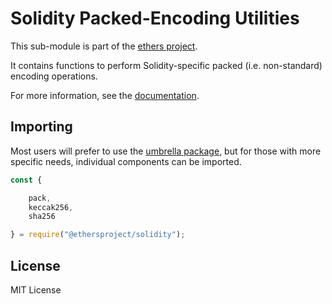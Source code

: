 # Solidity Packed-Encoding Utilities

This sub-module is part of the [ethers project](https://github.com/ethers-io/ethers.js).

It contains functions to perform Solidity-specific packed \(i.e. non-standard\) encoding operations.

For more information, see the [documentation](https://docs.ethers.io/v5/api/utils/hashing/#utils--solidity-hashing).

## Importing

Most users will prefer to use the [umbrella package](https://www.npmjs.com/package/ethers), but for those with more specific needs, individual components can be imported.

```javascript
const {

    pack,
    keccak256,
    sha256

} = require("@ethersproject/solidity");
```

## License

MIT License

